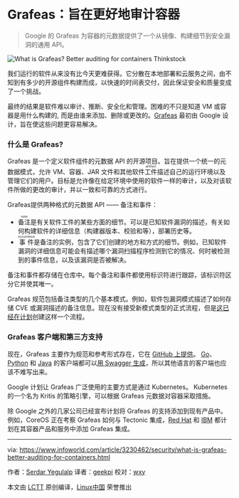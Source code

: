 Grafeas：旨在更好地审计容器
============================================================

> Google 的 Grafeas 为容器的元数据提供了一个从镜像、构建细节到安全漏洞的通用 API。

![What is Grafeas? Better auditing for containers](https://images.techhive.com/images/article/2016/03/questions_analytics-100650053-primary.idge.jpg)
Thinkstock

我们运行的软件从来没有比今天更难获得。它分散在本地部署和云服务之间，由不知到有多少的开源组件构建而成，以快速的时间表交付，因此保证安全和质量变成了一个挑战。

最终的结果是软件难以审计、推断、安全化和管理。困难的不只是知道 VM 或容器是用什么构建的, 而是由谁来添加、删除或更改的。[Grafeas][5] 最初由 Google 设计，旨在使这些问题更容易解决。

### 什么是 Grafeas?

Grafeas 是一个定义软件组件的元数据 API 的开源项目。旨在提供一个统一的元数据模式，允许 VM、容器、JAR 文件和其他软件<ruby>工件<rt>artifact</rt></ruby>描述自己的运行环境以及管理它们的用户。目标是允许像在给定环境中使用的软件一样的审计，以及对该软件所做的更改的审计，并以一致和可靠的方式进行。

Grafeas提供两种格式的元数据 API —— 备注和事件：

* <ruby>备注<rt>note</rt></ruby>是有关软件工件的某些方面的细节。可以是已知软件漏洞的描述，有关如何构建软件的详细信息（构建器版本、校验和等），部署历史等。
* <ruby>事件<rt>occurrence</rt></ruby>是备注的实例，包含了它们创建的地方和方式的细节。例如，已知软件漏洞的详细信息可能会有描述哪个漏洞扫描程序检测到它的情况、何时被检测到的事件信息，以及该漏洞是否被解决。

备注和事件都存储在仓库中。每个备注和事件都使用标识符进行跟踪，该标识符区分它并使其唯一。

Grafeas 规范包括备注类型的几个基本模式。例如，软件包漏洞模式描述了如何存储 CVE 或漏洞描述的备注信息。现在没有接受新模式类型的正式流程，但是[这已经在计划][6]创建这样一个流程。

### Grafeas 客户端和第三方支持

现在，Grafeas 主要作为规范和参考形式存在，它在 [GitHub 上提供][7]。 [Go][8]、[Python][9] 和 [Java][10] 的客户端都可以[用 Swagger 生成][11]，所以其他语言的客户端也应该不难写出来。

Google 计划让 Grafeas 广泛使用的主要方式是通过 Kubernetes。 Kubernetes 的一个名为 Kritis 的策略引擎，可以根据 Grafeas 元数据对容器采取措施。

除 Google 之外的几家公司已经宣布计划将 Grafeas 的支持添加到现有产品中。例如，CoreOS 正在考察 Grafeas 如何与 Tectonic 集成，[Red Hat][12] 和 [IBM][13] 都计划在其容器产品和服务中添加 Grafeas 集成。

--------------------------------------------------------------------------------

via: https://www.infoworld.com/article/3230462/security/what-is-grafeas-better-auditing-for-containers.html

作者：[Serdar Yegulalp][a]
译者：[geekpi](https://github.com/geekpi)
校对：[wxy](https://github.com/wxy)

本文由 [LCTT](https://github.com/LCTT/TranslateProject) 原创编译，[Linux中国](https://linux.cn/) 荣誉推出

[a]:https://www.infoworld.com/author/Serdar-Yegulalp/
[1]:https://www.infoworld.com/author/Serdar-Yegulalp/
[2]:https://www.infoworld.com/author/Serdar-Yegulalp/
[3]:https://www.infoworld.com/article/3207686/cloud-computing/how-to-get-started-with-kubernetes.html#tk.ifw-infsb
[4]:https://www.infoworld.com/newsletters/signup.html#tk.ifw-infsb
[5]:http://grafeas.io/
[6]:https://github.com/Grafeas/Grafeas/issues/38
[7]:https://github.com/grafeas/grafeas
[8]:https://github.com/Grafeas/client-go
[9]:https://github.com/Grafeas/client-python
[10]:https://github.com/Grafeas/client-java
[11]:https://www.infoworld.com/article/2902750/application-development/manage-apis-with-swagger.html
[12]:https://www.redhat.com/en/blog/red-hat-google-cloud-and-other-industry-leaders-join-together-standardize-kubernetes-service-component-auditing-and-policy-enforcement
[13]:https://developer.ibm.com/dwblog/2017/grafeas/